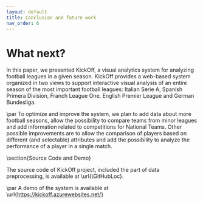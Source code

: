 ```yaml
---
layout: default
title: Conclusion and future work
nav_order: 6
---
```

# What next?

In this paper, we presented KickOff, a visual analytics system for analyzing football leagues in a given season. KickOff provides a web-based system organized in two views to support interactive visual analysis of an entire season of the most important football leagues: Italian Serie A, Spanish Primera Division, Franch League One, English Premier League and German Bundesliga.

\par To optimize and improve the system, we plan to add data about more football seasons, allow the possibility to compare teams from minor leagues and add information related to competitions for National Teams. Other possible improvements are to allow the comparison of players based on different (and selectable) attributes and add the possibility to analyze the performance of a player in a single match.

\section{Source Code and Demo}

The source code of KickOff project, included the part of data preprocessing, is available at  \url{\GitHubLoc}.

\par A demo of the system is available at \url{https://kickoff.azurewebsites.net/}
